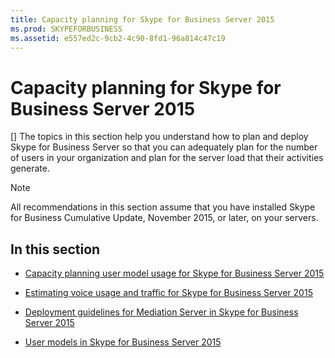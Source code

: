 ```yaml
---
title: Capacity planning for Skype for Business Server 2015
ms.prod: SKYPEFORBUSINESS
ms.assetid: e557ed2c-9cb2-4c90-8fd1-96a814c47c19
---
```



# Capacity planning for Skype for Business Server 2015
[]
The topics in this section help you understand how to plan and deploy Skype for Business Server so that you can adequately plan for the number of users in your organization and plan for the server load that their activities generate. 
  
    
    


> [!NOTE]
> All recommendations in this section assume that you have installed Skype for Business Cumulative Update, November 2015, or later, on your servers. 
  
    
    


## In this section


-  [Capacity planning user model usage for Skype for Business Server 2015](capacity-planning-user-model-usage-for-skype-for-business-server-2015.md)
    
  
-  [Estimating voice usage and traffic for Skype for Business Server 2015](estimating-voice-usage-and-traffic-for-skype-for-business-server-2015.md)
    
  
-  [Deployment guidelines for Mediation Server in Skype for Business Server 2015](deployment-guidelines-for-mediation-server-in-skype-for-business-server-2015.md)
    
  
-  [User models in Skype for Business Server 2015](user-models-in-skype-for-business-server-2015.md)
    
  

